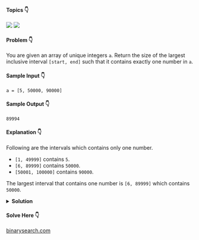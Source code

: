 #### Topics :point_down:
![](https://img.shields.io/badge/-array-wheat) 
![](https://img.shields.io/badge/-sorting-wheat)

#### Problem :point_down:
You are given an array of unique integers `a`. Return the size of the largest inclusive interval `[start, end]` such that it contains exactly one number in `a`.
#### Sample Input :point_down:
```
a = [5, 50000, 90000]
```
#### Sample Output :point_down:
```
89994
```
#### Explanation :point_down:
Following are the intervals which contains only one number.
- `[1, 49999]` contains `5`.
- `[6, 89999]` contains `50000`.
- `[50001, 100000]` contains `90000`.

The largest interval that contains one number is `[6, 89999]` which contains `50000`.
<details>
<summary><strong>Solution</strong></summary>

#### Python :point_down:
```py
def solve(a):
    a = [0] + sorted(a) + [100001]
    s = 0
    for i in range(1, len(a)-1):
        s = max(s, a[i+1] - 1 - a[i-1])

    return s
```  
#### Time Complexity :point_down:
```
O(n)
```
#### Space Complexity :point_down:
```
O(1)
```
</details>

#### Solve Here :point_down:
[binarysearch.com](https://binarysearch.com/problems/Longest-Interval-Containing-One-Number)

